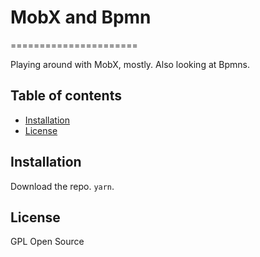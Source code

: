 # MobX and Bpmn
======================

Playing around with MobX, mostly. Also looking at Bpmns.

## Table of contents

- [Installation](#installation)
- [License](#license)

## Installation

Download the repo. `yarn`.

## License

GPL Open Source
